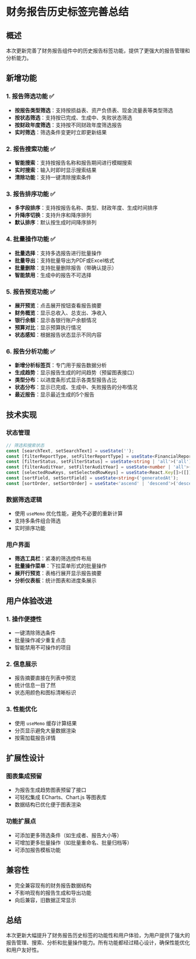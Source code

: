 # 财务报告历史标签完善总结

## 概述
本次更新完善了财务报告组件中的历史报告标签功能，提供了更强大的报告管理和分析能力。

## 新增功能

### 1. 报告筛选功能 ✅
- **按报告类型筛选**：支持按损益表、资产负债表、现金流量表等类型筛选
- **按状态筛选**：支持按已完成、生成中、失败状态筛选
- **按财政年度筛选**：支持按不同财政年度筛选报告
- **实时筛选**：筛选条件变更时立即更新结果

### 2. 报告搜索功能 ✅
- **智能搜索**：支持按报告名称和报告期间进行模糊搜索
- **实时搜索**：输入时即时显示搜索结果
- **清除功能**：支持一键清除搜索条件

### 3. 报告排序功能 ✅
- **多字段排序**：支持按报告名称、类型、财政年度、生成时间排序
- **升降序切换**：支持升序和降序排列
- **默认排序**：默认按生成时间降序排列

### 4. 批量操作功能 ✅
- **批量选择**：支持多选报告进行批量操作
- **批量导出**：支持批量导出为PDF或Excel格式
- **批量删除**：支持批量删除报告（带确认提示）
- **智能禁用**：生成中的报告不可选择

### 5. 报告预览功能 ✅
- **展开预览**：点击展开按钮查看报告摘要
- **财务概览**：显示总收入、总支出、净收入
- **银行余额**：显示各银行账户余额情况
- **预算对比**：显示预算执行情况
- **状态感知**：根据报告状态显示不同内容

### 6. 报告分析功能 ✅
- **新增分析标签页**：专门用于报告数据分析
- **生成趋势**：显示报告生成的时间趋势（预留图表接口）
- **类型分布**：以进度条形式显示各类型报告占比
- **状态分布**：显示已完成、生成中、失败报告的分布情况
- **最近报告**：显示最近生成的5个报告

## 技术实现

### 状态管理
```typescript
// 筛选和搜索状态
const [searchText, setSearchText] = useState('');
const [filterReportType, setFilterReportType] = useState<FinancialReportType | 'all'>('all');
const [filterStatus, setFilterStatus] = useState<string | 'all'>('all');
const [filterAuditYear, setFilterAuditYear] = useState<number | 'all'>('all');
const [selectedRowKeys, setSelectedRowKeys] = useState<React.Key[]>([]);
const [sortField, setSortField] = useState<string>('generatedAt');
const [sortOrder, setSortOrder] = useState<'ascend' | 'descend'>('descend');
```

### 数据筛选逻辑
- 使用 `useMemo` 优化性能，避免不必要的重新计算
- 支持多条件组合筛选
- 实时排序功能

### 用户界面
- **筛选工具栏**：紧凑的筛选控件布局
- **批量操作菜单**：下拉菜单形式的批量操作
- **展开行预览**：表格行展开显示报告摘要
- **分析仪表板**：统计图表和进度条展示

## 用户体验改进

### 1. 操作便捷性
- 一键清除筛选条件
- 批量操作减少重复点击
- 智能禁用不可操作的项目

### 2. 信息展示
- 报告摘要直接在列表中预览
- 统计信息一目了然
- 状态用颜色和图标清晰标识

### 3. 性能优化
- 使用 `useMemo` 缓存计算结果
- 分页显示避免大量数据渲染
- 按需加载报告详情

## 扩展性设计

### 图表集成预留
- 为报告生成趋势图表预留了接口
- 可轻松集成 ECharts、Chart.js 等图表库
- 数据结构已优化便于图表渲染

### 功能扩展点
- 可添加更多筛选条件（如生成者、报告大小等）
- 可增加更多批量操作（如批量重命名、批量归档等）
- 可添加报告模板功能

## 兼容性
- 完全兼容现有的财务报告数据结构
- 不影响现有的报告生成和导出功能
- 向后兼容，旧数据正常显示

## 总结
本次更新大幅提升了财务报告历史标签的功能性和用户体验，为用户提供了强大的报告管理、搜索、分析和批量操作能力。所有功能都经过精心设计，确保性能优化和用户友好性。
